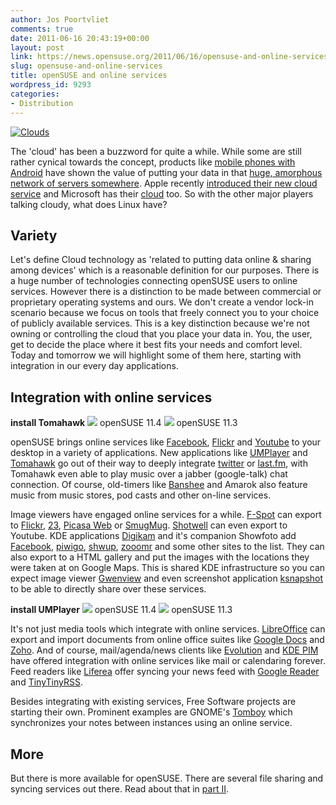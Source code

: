 ```yaml
---
author: Jos Poortvliet
comments: true
date: 2011-06-16 20:43:19+00:00
layout: post
link: https://news.opensuse.org/2011/06/16/opensuse-and-online-services/
slug: opensuse-and-online-services
title: openSUSE and online services
wordpress_id: 9293
categories:
- Distribution
---
```


[![Clouds](http://farm2.static.flickr.com/1165/644335254_4b8a712be5_m.jpg)](http://www.flickr.com/photos/nirak/644335254/)


The 'cloud' has been a buzzword for quite a while. While some are still rather cynical towards the concept, products like [mobile phones with Android](http://www.android.com/) have shown the value of putting your data in that [huge, amorphous network of servers somewhere](http://xkcd.com/908/). Apple recently [introduced their new cloud service](http://www.apple.com/icloud/) and Microsoft has their [cloud](http://www.microsoft.com/cloud) too. So with the other major players talking cloudy, what does Linux have?


## Variety


Let's define Cloud technology as 'related to putting data online & sharing among devices' which is a reasonable definition for our purposes. There is a huge number of technologies connecting openSUSE users to online services.  However there is a distinction to be made between commercial or proprietary operating systems and ours.   We don't create a vendor lock-in scenario because we focus on tools that freely connect you to your choice of publicly available services.  This is a key distinction because we're not owning or controlling the cloud that you place your data in.  You, the user, get to decide the place where it best fits your needs and comfort level.  Today and tomorrow we will highlight some of them here, starting with integration in our every day applications.<!-- more -->


## Integration with online services




**install Tomahawk**
[![](http://files.opensuse.org/opensuse/en/f/f1/Oneclick.png)](http://software.opensuse.org/ymp/home:pansenmann:tomahawk-player/openSUSE_11.4/tomahawk.ymp)
openSUSE 11.4
[![](http://files.opensuse.org/opensuse/en/f/f1/Oneclick.png)](http://software.opensuse.org/ymp/home:pansenmann:tomahawk-player/openSUSE_11.3/tomahawk.ymp)
openSUSE 11.3


openSUSE brings online services like [Facebook](http://facebook.com), [Flickr](http://flickr.com) and [Youtube](http://youtube.com) to your desktop in a variety of applications. New applications like [UMPlayer](http://www.umplayer.com/) and [Tomahawk](http://tomahawk-player.org/) go out of their way to deeply integrate [twitter](http://twitter.com) or [last.fm](http://last.fm), with Tomahawk even able to play music over a jabber (google-talk) chat connection. Of course, old-timers like [Banshee](http://banshee.fm/) and Amarok also feature music from music stores, pod casts and other on-line services.

Image viewers have engaged online services for a while. [F-Spot](http://f-spot.org/Features) can export to [Flickr](http://www.flickr.com/), [23](http://www.23hq.com/), [Picasa Web](http://picasaweb.google.com/) or [SmugMug](http://www.smugmug.com/). [Shotwell](http://yorba.org/shotwell/) can even export to Youtube. KDE applications [Digikam](http://www.digikam.org/drupal/about/features9x) and it's companion Showfoto add [Facebook](http://facebook.com), [piwigo](http://piwigo.org/), [shwup](http://www.shwup.com/), [zooomr](http://www.zooomr.com/) and some other sites to the list. They can also export to a HTML gallery and put the images with the locations they were taken at on Google Maps. This is shared KDE infrastructure so you can expect image viewer [Gwenview](http://gwenview.sourceforge.net/) and even screenshot application [ksnapshot](http://www.elpauer.org/?p=509) to be able to directly share over these services.


**install UMPlayer**
[![](http://files.opensuse.org/opensuse/en/f/f1/Oneclick.png)](http://software.opensuse.org/ymp/home:stecue/openSUSE_11.4/umplayer.ymp)
openSUSE 11.4
[![](http://files.opensuse.org/opensuse/en/f/f1/Oneclick.png)](http://software.opensuse.org/ymp/home:stecue/openSUSE_11.3/umplayer.ymp)
openSUSE 11.3


It's not just media tools which integrate with online services. [LibreOffice](http://www.libreoffice.org/) can export and import documents from online office suites like [Google Docs](http://docs.google.com) and [Zoho](http://zoho.com). And of course, mail/agenda/news clients like [Evolution](http://projects.gnome.org/evolution) and [KDE PIM](http://pim.kde.org) have offered integration with online services like mail or calendaring forever. Feed readers like [Liferea](http://liferea.sourceforge.net/) offer syncing your news feed with [Google Reader](http://www.google.com/reader) and [TinyTinyRSS](http://tt-rss.org/).

Besides integrating with existing services, Free Software projects are starting their own. Prominent examples are GNOME's [Tomboy](http://projects.gnome.org/tomboy/) which synchronizes your notes between instances using an online service.



## More


But there is more available for openSUSE. There are several file sharing and syncing services out there. Read about that in [part II](http://news.opensuse.org/2011/06/17/opensuse-and-your-own-cloud/).
